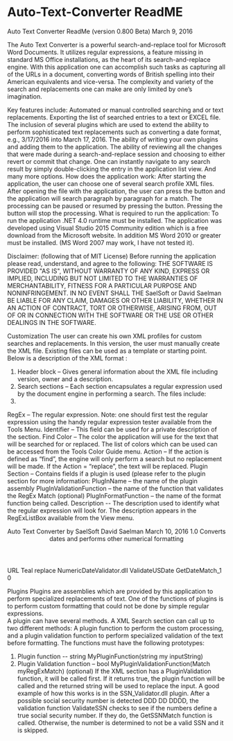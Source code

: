 # Auto-Text-Converter ReadME
Auto Text Converter ReadMe  (version 0.800 Beta)
March 9, 2016

The Auto Text Converter is a powerful search-and-replace tool for Microsoft Word Documents.  It utilizes regular expressions, a feature missing in standard MS Office installations, as the heart of its search-and-replace engine.  With this application one can accomplish such tasks as capturing all of the URLs in a document, converting words of British spelling into their American equivalents and vice-versa. The complexity and variety of the search and replacements one can make are only limited by one’s imagination.

Key features include:
Automated or manual controlled searching and or text replacements.
Exporting the list of searched entries to a text or EXCEL file.
The inclusion of several plugins which are used to extend the ability to perform sophisticated text replacements such as converting a date format, e.g., 3/17/2016 into March 17, 2016.
The ability of writing your own plugins and adding them to the application.
The ability of reviewing all the changes that were made during a search-and-replace session and choosing to either revert or commit that change.
One can instantly navigate to any search result by simply double-clicking the entry in the application list view.
And many more options.
How does the application work:
After starting the application, the user can choose one of several search profile XML files.  After opening the file with the application, the user can press the <process> button and the application will search paragraph by paragraph for a match.  The processing can be paused or resumed by pressing the <pause> button.  Pressing the <stop> button will stop the processing. 
What is required to run the application:
To run the application .NET 4.0 runtime must be installed.  The application was developed using Visual Studio 2015 Community edition which is a free download from the Microsoft website.  In addition MS Word 2010 or greater must be installed.  (MS Word 2007 may work, I have not tested it).

Disclaimer: (following that of MIT License)
Before running the application please read, understand, and agree to the following:
THE SOFTWARE IS PROVIDED "AS IS", WITHOUT WARRANTY OF ANY KIND, EXPRESS OR IMPLIED, INCLUDING BUT NOT LIMITED TO THE WARRANTIES OF MERCHANTABILITY, FITNESS FOR A PARTICULAR PURPOSE AND NONINFRINGEMENT. IN NO EVENT SHALL THE SaelSoft or David Saelman BE LIABLE FOR ANY CLAIM, DAMAGES OR OTHER LIABILITY, WHETHER IN AN ACTION OF CONTRACT, TORT OR OTHERWISE, ARISING FROM, OUT OF OR IN CONNECTION WITH THE SOFTWARE OR THE USE OR OTHER DEALINGS IN THE SOFTWARE.

Customization
The user can create his own XML profiles for custom searches and replacements.  In this version, the user must manually create the XML file.  Existing files can be used as a template or starting point.  Below is a description of the XML format :
1. Header block – Gives general information about the XML file including version, owner and a description.
2. Search sections – Each section encapsulates a regular expression used by the document engine in performing a search. The files include:
3. 
RegEx – The regular expression. Note: one should first test the regular expression using the handy regular expression tester available from the Tools Menu.
Identifier – This field can be used for a private description of the section.
Find Color – The color the application will use for the text that will be searched for or replaced.  The list of colors which can be used can be accessed from the Tools Color Guide menu.
Action – If the action is defined as “find”, the engine will only perform a search but no replacement will be made. If the Action = “replace”, the text will be replaced.
Plugin Section – Contains fields if a plugin is used (please refer to the plugin section for more information:
PlugInName – the name of the plugin assembly
PlugInValidationFunction – the name of the function that validates the RegEx Match (optional)
PlugInFormatFunction – the name of the format function being called.
Description -- The description used to identify what the regular expression will look for.  The description appears in the RegExListBox available from the View menu.

<Searches>
  <Header>
    <Product>Auto Text Converter by SaelSoft</Product>
    <ProfileOwner>David Saelman</ProfileOwner>
    <CreationDate>March 10, 2016</CreationDate>
    <ProfileVersion>1.0</ProfileVersion>
    <ProfileDescription>Converts dates and performs other numerical formatting</ProfileDescription>
    <ProfileHistory />
  </Header>
  <Search RegEx= "(0[1-9]|1[012])[-\u2013/.](0[1-9]|[12][0-9]|3[01])[-\u2013/.]((19|20)\d\d)">
    <Identifier>URL</Identifier>
    <FindColor>Teal</FindColor>
    <Action>replace</Action>
    <Plugin Description="yes">
      <PlugInName>NumericDateValidator.dll</PlugInName>
      <PlugInValidationFunction>ValidateUSDate</PlugInValidationFunction>
      <PlugInFormatFunction>GetDateMatch_1</PlugInFormatFunction>
      <Reserved>0</Reserved>
    </Plugin>    
    <Resrved1/>
    <Resrved2/>
    <Description Text= "01/02/2008 -> January 2, 2008"/>  
  </Search>
</Searches>

Plugins 
Plugins are assemblies which are provided by this application to perform specialized replacements of text. One of the functions of plugins is to perform custom formatting that could not be done by simple regular expressions.  
A plugin can have several methods.  A XML Search section can call up to two different methods: A plugin function to perform the custom processing, and a plugin validation function to perform specialized validation of the text before formatting.  The functions must have the following prototypes:

1. Plugin function --  string MyPluginFunction(string my inputString)
2. Plugin Validation function – bool MyPluginValidationFunction(Match myRegExMatch) (optional)
If the XML section has a PluginValidation function, it will be called first. If it returns true, the plugin function will be called and the returned string will be used to replace the input.
A good example of how this works is in the SSN_Validator.dll plugin.  After a possible social security number is detected DDD DD DDDD, the validation function ValidateSSN checks to see if the numbers define a true social security number.  If they do, the GetSSNMatch function is called.  Otherwise, the number is determined to not be a valid SSN and it is skipped.

 
